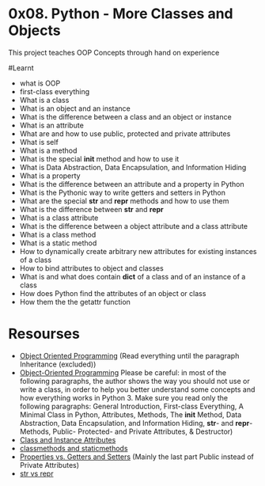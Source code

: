 # 0x08. Python - More Classes and Objects
This project teaches OOP Concepts through hand on experience

#Learnt
* what is OOP
* first-class everything
* What is a class
* What is an object and an instance
* What is the difference between a class and an object or instance
* What is an attribute
* What are and how to use public, protected and private attributes
* What is self
* What is a method
* What is the special __init__ method and how to use it
* What is Data Abstraction, Data Encapsulation, and Information Hiding
* What is a property
* What is the difference between an attribute and a property in Python
* What is the Pythonic way to write getters and setters in Python
* What are the special __str__ and __repr__ methods and how to use them
* What is the difference between __str__ and __repr__
* What is a class attribute
* What is the difference between a object attribute and a class attribute
* What is a class method
* What is a static method
* How to dynamically create arbitrary new attributes for existing instances of a class
* How to bind attributes to object and classes
* What is and what does contain __dict__ of a class and of an instance of a class
* How does Python find the attributes of an object or class
* How them the the getattr function

# Resourses
* [Object Oriented Programming](https://alx-intranet.hbtn.io/rltoken/M-MFweENpRdEfRto_Gzlvg) (Read everything until the paragraph Inheritance (excluded))
* [Object-Oriented Programming](https://alx-intranet.hbtn.io/rltoken/_Awd8Gn4SBdq2FRd_bY8KA) Please be careful: in most of the following paragraphs, the author shows the way you should not use or write a class, in order to help you better understand some concepts and how everything works in Python 3. Make sure you read only the following paragraphs: General Introduction, First-class Everything, A Minimal Class in Python, Attributes, Methods, The __init__ Method, Data Abstraction, Data Encapsulation, and Information Hiding, __str__- and __repr__-Methods, Public- Protected- and Private Attributes, & Destructor)
* [Class and Instance Attributes](https://alx-intranet.hbtn.io/rltoken/SGQIevRxW6lTgr4jGDzXbw)
* [classmethods and staticmethods](https://alx-intranet.hbtn.io/rltoken/SGQIevRxW6lTgr4jGDzXbw)
* [Properties vs. Getters and Setters](https://alx-intranet.hbtn.io/rltoken/SGQIevRxW6lTgr4jGDzXbw) (Mainly the last part Public instead of Private Attributes)
* [str vs repr](https://alx-intranet.hbtn.io/rltoken/SGQIevRxW6lTgr4jGDzXbw)
